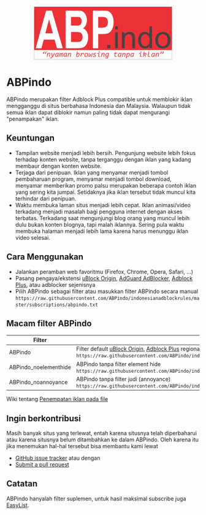 <p align="center"><img src="https://raw.githubusercontent.com/ABPindo/indonesianadblockrules/master/ABPindo%202.png" width="360"></p>

# ABPindo
ABPindo merupakan filter Adblock Plus compatible untuk memblokir iklan mengganggu di situs berbahasa Indonesia dan Malaysia. Walaupun tidak semua iklan dapat diblokir namun paling tidak dapat mengurangi "penampakan" iklan.

## Keuntungan
- Tampilan website menjadi lebih bersih. Pengunjung website lebih fokus terhadap konten website, tanpa terganggu dengan iklan yang kadang membaur dengan konten website.
- Terjaga dari penipuan. Iklan yang menyamar menjadi tombol pembaharuan program, menyamar menjadi tombol download, menyamar memberikan promo palsu merupakan beberapa contoh iklan yang sering kita jumpai. Setidaknya jika iklan tersebut tidak muncul kita terhindar dari penipuan.
- Waktu membuka laman situs menjadi lebih cepat. Iklan animasi/video terkadang menjadi masalah bagi pengguna internet dengan akses terbatas. Terkadang saat mengunjungi blog orang yang muncul lebih dulu bukan konten blognya, tapi malah iklannya. Sering pula waktu membuka halaman menjadi lebih lama karena harus menunggu iklan video selesai.

## Cara Menggunakan
- Jalankan peramban web favoritmu (Firefox, Chrome, Opera, Safari, ...)
- Pasang pengaya/ekstensi [uBlock Origin](https://github.com/gorhill/uBlock#installation), [AdGuard AdBlocker](https://adguard.com/en/adguard-browser-extension/overview.html), [Adblock Plus](https://adblockplus.org/en/), atau adblocker sejenisnya
- Pilih ABPindo sebagai filter atau masukkan filter ABPindo secara manual <br/>`https://raw.githubusercontent.com/ABPindo/indonesianadblockrules/master/subscriptions/abpindo.txt`

## Macam filter ABPindo
| Filter| Deskripsi|
| ------------- |-------------|
| ABPindo|Filter default [uBlock Origin](https://github.com/gorhill/uBlock#installation), [Adblock Plus](https://adblockplus.org/en/) regional Indonesia dan Malaysia <br/>`https://raw.githubusercontent.com/ABPindo/indonesianadblockrules/master/subscriptions/abpindo.txt`|
| ABPindo_noelementhide|ABPindo tanpa filter element hide <br/>`https://raw.githubusercontent.com/ABPindo/indonesianadblockrules/master/subscriptions/abpindo_noelemhide.txt`|
| ABPindo_noannoyance|ABPindo tanpa filter judi (annoyance) <br/>`https://raw.githubusercontent.com/ABPindo/indonesianadblockrules/master/subscriptions/abpindo_noannoyance.txt`|

Wiki tentang [Penempatan iklan pada file](https://github.com/ABPindo/indonesianadblockrules/wiki/Penempatan-daftar-iklan)

## Ingin berkontribusi
Masih banyak situs yang terlewat, entah karena situsnya telah diperbaharui atau karena situsnya belum ditambahkan ke dalam ABPindo. Oleh karena itu jika menemukan hal-hal tersebut bisa membantu kami lewat
- [GitHub issue tracker](https://github.com/ABPindo/indonesianadblockrules/issues) atau dengan
- [Submit a pull request](https://github.com/ABPindo/indonesianadblockrules/pulls)

## Catatan
ABPindo hanyalah filter suplemen, untuk hasil maksimal subscribe juga [EasyList](https://easylist.to/easylist/easylist.txt).
